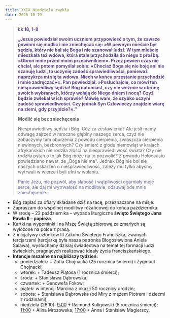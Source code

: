 ```yaml
---
title: XXIX Niedziela zwykła
date: 2025-10-19
---
```


> **<span style="color: #5D4587;">Łk 18, 1-8 </span>**
>
> **<span style="color: #5D4587;">„Jezus powiedział swoim uczniom przypowieść o tym, że zawsze powinni się modlić i nie zniechęcać się: »W pewnym mieście był sędzia, który nie bał się Boga i nie szanował ludzi. W tym mieście mieszkała też wdowa, która stale przychodziła do niego z prośbą: «Obroń mnie przed moim przeciwnikiem». Przez pewien czas nie chciał, ale potem pomyślał sobie: «Chociaż Boga się nie boję ani nie szanuję ludzi, to uczynię zadość sprawiedliwości, ponieważ naprzykrza mi się ta wdowa. Niech w końcu przestanie przychodzić i mnie zadręczać»«. Pan powiedział: »Posłuchajcie, co mówi ten niesprawiedliwy sędzia! Bóg natomiast, czy nie weźmie w obronę swoich wybranych, którzy wołają do Niego dniem i nocą? Czyż będzie zwlekał w ich sprawie? Mówię wam, że szybko uczyni zadość sprawiedliwości. Czy jednak Syn Człowieczy znajdzie wiarę na ziemi, gdy przyjdzie?«.”</span>**
>
>
>
> **Modlić się bez zniechęcenia**
>
> Niesprawiedliwy sędzia i Bóg. Cóż za zestawienie? Ale jeśli mamy odwagę zajrzeć w mroczne głębiny naszego serca, czyż nie zobaczymy tam oburzenia z powodu cierpienia, zwłaszcza cierpienia niewinnych, bezbronnych? Czy śmierć z głodu niemowląt w krajach afrykańskich nie rodziła złości na niesprawiedliwość świata? Czy nie rodziła pytań o to jak Bóg może na to pozwolić? Z powodu Holocaustu powiedziano nawet, że „Boga nie ma". Jednak Bóg nie boi się naszych oskarżeń o niesprawiedliwość, zależy mu tylko abyśmy wytrwali w wierze i byli ufni w wołaniu.
>
> <span style="color: #666699;">Panie Jezu, nie pozwól, aby słabość i wątpliwości ogarniały moje serce, ale daj mi wytrwałość na modlitwie, odsuwaj ode mnie zniechęcenie.
> &nbsp;

- Bóg zapłać za ofiary składane dziś na tacę, przeznaczone na misje.
- Zapraszam do wspólnej modlitwy różańcowej do końca października.
- W środę – 22 października – wypada liturgiczne **święto Świętego Jana Pawła II – papieża**.
- Kartki na wypominki i na Mszę Świętą zbiorową za zmarłych są wyłożone na półce z prasą.
- Z inicjatywy członków III Zakonu Świętego Franciszka, zwanych tercjarzami (tercjarką była nasza patronka Błogosławiona Aniela Salawa), wysłuchamy dzisiaj świadectwa na temat tej formacji ludzi świeckich, pragnących realizować ideały życia franciszkańskiego.
- **Intencje mszalne na najbliższy tydzień:**
  - poniedziałek: + Zofia Chojnacka (25 rocznica śmierci) i Zygmunt Chojnacki;
  - wtorek: + Tadeusz Piątosa (1 rocznica śmierci);
  - środa: + Stanisława Dąbrowska;
  - czwartek: + Genowefa Fokow;
  - piątek: w intencji Marcina z okazji 50 rocznicy urodzin;
  - sobota: + Stanisława Dąbrowska (od Miry z mężem Piotrem i dziećmi z rodzinami);
  - niedziela (26.10): <u>9:00</u> + Rajmund Kuligowski (5 rocznica śmierci); <u>11:00</u> + Alina Mrozowska; <u>17:00</u> + Anna i Stanisław Magierscy.


